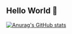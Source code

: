 ## Hello World 👋

<!--
- 隐藏一些统计信息（加在用户名后）：&hide=stars,commits,prs,issues,contribs
- 私人项目提交数：&count_private=true
- 显示图标：&show_icons=true
- 自定义主题：&theme=vision-friendly-dark
-->

[![Anurag's GitHub stats](https://github-readme-stats.vercel.app/api?username=Twoofusl&count_private=true&hide=prs&show_icons=true&theme=great-gatsby)](https://github.com/anuraghazra/github-readme-stats)

<!--
 - 热门语言
[![Top Langs](https://github-readme-stats.vercel.app/api/top-langs/?username=Twoofusl&layout=compact)](https://github.com/anuraghazra/github-readme-stats)
-->

